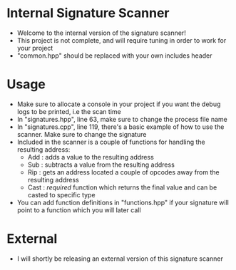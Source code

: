 # Internal Signature Scanner
- Welcome to the internal version of the signature scanner!
- This project is not complete, and will require tuning in order to work for your project
- "common.hpp" should be replaced with your own includes header

# Usage
- Make sure to allocate a console in your project if you want the debug logs to be printed, i.e the scan time
- In "signatures.hpp", line 63, make sure to change the process file name
- In "signatures.cpp", line 119, there's a basic example of how to use the scanner. 
  Make sure to change the signature
- Included in the scanner is a couple of functions for handling the resulting address:
  - Add : adds a value to the resulting address
  - Sub : subtracts a value from the resulting address
  - Rip : gets an address located a couple of opcodes away from the resulting address
  - Cast : *required* function which returns the final value and can be casted to specific type
- You can add function definitions in "functions.hpp" if your signature will point to a function which you will later call

# External
- I will shortly be releasing an external version of this signature scanner
